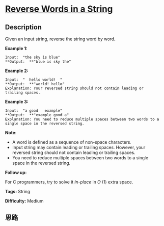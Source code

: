 # [Reverse Words in a String][title]

## Description

Given an input string, reverse the string word by word.



**Example 1:**
            Input:  "the sky is blue"    **Output:  **"blue is sky the"    

**Example 2:**
            Input:  "  hello world!  "    **Output:  **"world! hello"    Explanation: Your reversed string should not contain leading or trailing spaces.    

**Example 3:**
            Input:  "a good   example"    **Output:  **"example good a"    Explanation: You need to reduce multiple spaces between two words to a single space in the reversed string.    



**Note:**

  * A word is defined as a sequence of non-space characters.
  * Input string may contain leading or trailing spaces. However, your reversed string should not contain leading or trailing spaces.
  * You need to reduce multiple spaces between two words to a single space in the reversed string.



**Follow up:**

For C programmers, try to solve it _in-place_ in _O_ (1) extra space.


**Tags:** String

**Difficulty:** Medium

## 思路

[title]: https://leetcode.com/problems/reverse-words-in-a-string

